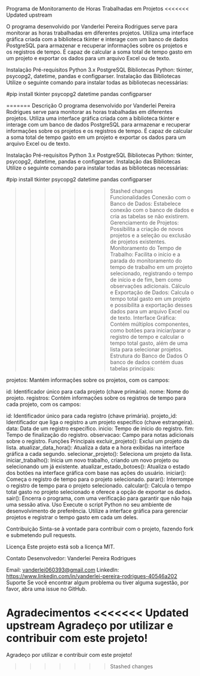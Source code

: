 Programa de Monitoramento de Horas Trabalhadas em Projetos
<<<<<<< Updated upstream

O programa desenvolvido por Vanderlei Pereira Rodrigues serve para monitorar as horas trabalhadas em diferentes projetos. Utiliza uma interface gráfica criada com a biblioteca tkinter e interage com um banco de dados PostgreSQL para armazenar e recuperar informações sobre os projetos e os registros de tempo. É capaz de calcular a soma total de tempo gasto em um projeto e exportar os dados para um arquivo Excel ou de texto.

Instalação
Pré-requisitos
Python 3.x
PostgreSQL
Bibliotecas Python: tkinter, psycopg2, datetime, pandas e configparser.
Instalação das Bibliotecas
Utilize o seguinte comando para instalar todas as bibliotecas necessárias:

#pip install tkinter psycopg2 datetime pandas configparser

=======
Descrição
O programa desenvolvido por Vanderlei Pereira Rodrigues serve para monitorar as horas trabalhadas em diferentes projetos. Utiliza uma interface gráfica criada com a biblioteca tkinter e interage com um banco de dados PostgreSQL para armazenar e recuperar informações sobre os projetos e os registros de tempo. É capaz de calcular a soma total de tempo gasto em um projeto e exportar os dados para um arquivo Excel ou de texto.

Instalação
Pré-requisitos
Python 3.x
PostgreSQL
Bibliotecas Python: tkinter, psycopg2, datetime, pandas e configparser.
Instalação das Bibliotecas
Utilize o seguinte comando para instalar todas as bibliotecas necessárias:

#pip install tkinter psycopg2 datetime pandas configparser

>>>>>>> Stashed changes
Funcionalidades
Conexão com o Banco de Dados: Estabelece conexão com o banco de dados e cria as tabelas se não existirem.
Gerenciamento de Projetos: Possibilita a criação de novos projetos e a seleção ou exclusão de projetos existentes.
Monitoramento do Tempo de Trabalho: Facilita o início e a parada do monitoramento do tempo de trabalho em um projeto selecionado, registrando o tempo de início e de fim, bem como observações adicionais.
Cálculo e Exportação de Dados: Calcula o tempo total gasto em um projeto e possibilita a exportação desses dados para um arquivo Excel ou de texto.
Interface Gráfica: Contém múltiplos componentes, como botões para iniciar/parar o registro de tempo e calcular o tempo total gasto, além de uma lista para selecionar projetos.
Estrutura do Banco de Dados
O banco de dados contém duas tabelas principais:

projetos: Mantém informações sobre os projetos, com os campos:

id: Identificador único para cada projeto (chave primária).
nome: Nome do projeto.
registros: Contém informações sobre os registros de tempo para cada projeto, com os campos:

id: Identificador único para cada registro (chave primária).
projeto_id: Identificador que liga o registro a um projeto específico (chave estrangeira).
data: Data de um registro específico.
inicio: Tempo de início do registro.
fim: Tempo de finalização do registro.
observacao: Campo para notas adicionais sobre o registro.
Funções Principais
excluir_projeto(): Exclui um projeto da lista.
atualizar_data_hora(): Atualiza a data e a hora exibidas na interface gráfica a cada segundo.
selecionar_projeto(): Seleciona um projeto da lista.
iniciar_trabalho(): Inicia um novo trabalho, criando um novo projeto ou selecionando um já existente.
atualizar_estado_botoes(): Atualiza o estado dos botões na interface gráfica com base nas ações do usuário.
iniciar(): Começa o registro de tempo para o projeto selecionado.
parar(): Interrompe o registro de tempo para o projeto selecionado.
calcular(): Calcula o tempo total gasto no projeto selecionado e oferece a opção de exportar os dados.
sair(): Encerra o programa, com uma verificação para garantir que não haja uma sessão ativa.
Uso
Execute o script Python no seu ambiente de desenvolvimento de preferência. Utilize a interface gráfica para gerenciar projetos e registrar o tempo gasto em cada um deles.

Contribuição
Sinta-se à vontade para contribuir com o projeto, fazendo fork e submetendo pull requests.

Licença
Este projeto está sob a licença MIT.

Contato
Desenvolvedor: Vanderlei Pereira Rodrigues

Email: vanderlei060393@gmail.com
LinkedIn: https://www.linkedin.com/in/vanderlei-pereira-rodrigues-40546a202
Suporte
Se você encontrar algum problema ou tiver alguma sugestão, por favor, abra uma issue no GitHub.

Agradecimentos
<<<<<<< Updated upstream
Agradeço por utilizar e contribuir com este projeto!
=======
Agradeço por utilizar e contribuir com este projeto!
>>>>>>> Stashed changes
